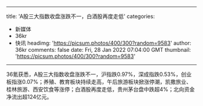 
---
title: 'A股三大指数收盘涨跌不一，白酒股再度走低'
categories: 
 - 新媒体
 - 36kr
 - 快讯
headimg: 'https://picsum.photos/400/300?random=9583'
author: 36kr
comments: false
date: Fri, 28 Jan 2022 07:04:00 GMT
thumbnail: 'https://picsum.photos/400/300?random=9583'
---

<div>   
36氪获悉，A股三大指数收盘涨跌不一，沪指跌0.97%，深成指跌0.53%，创业板指涨0.07%；养殖、教育板块持续走高，午后旅游板块掀涨停潮，凯撒旅业、桂林旅游、西安饮食等涨停；白酒股再度走低，贵州茅台盘中跌超4%；北向资金净流出超124亿元。  
</div>
            